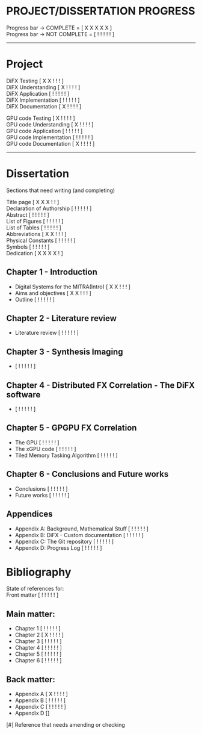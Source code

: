 
PROJECT/DISSERTATION PROGRESS
=============================

Progress bar -> COMPLETE = [ X X X X X ]  
Progress bar -> NOT COMPLETE = [ ! ! ! ! ! ]  
**************************************************
Project
=============================
DiFX Testing 		[ X X ! ! ! ]    
DiFX Understanding	[ X ! ! ! ! ]  
DiFX Application	[ ! ! ! ! ! ]  
DiFX Implementation	[ ! ! ! ! ! ]  
DiFX Documentation	[ X ! ! ! ! ]  
  
GPU code Testing	      [ X ! ! ! ! ]  
GPU code Understanding	  [ X ! ! ! ! ]  
GPU code Application	  [ ! ! ! ! ! ]  
GPU code Implementation   [ ! ! ! ! ! ]  
GPU code Documentation    [ X ! ! ! ! ]   
  
***************************************************  
Dissertation
============================  
Sections that need writing (and completing)  
  
Title page [ X X X ! ! ]  
Declaration of Authorship [ ! ! ! ! ! ]  
Abstract [ ! ! ! ! ! ]  
List of Figures [ ! ! ! ! ! ]  
List of Tables [ ! ! ! ! ! ]  
Abbreviations [ X X ! ! ! ]   
Physical Constants [ ! ! ! ! ! ]   
Symbols [ ! ! ! ! ! ]   
Dedication [ X X X X ! ]   
  
Chapter 1 - Introduction   
-------------------------------

* Digital Systems for the MITRA(Intro) [ X X ! ! ! ]     
* Aims and objectives [ X X ! ! ! ]  
* Outline [ ! ! ! ! ! ]  
  
Chapter 2 - Literature review  
-----------------------------------------------------------  
* Literature review                              [ ! ! ! ! ! ]  
  
Chapter 3 - Synthesis Imaging
----------------------------------------------------------

* [ ! ! ! ! ! ]    
  
Chapter 4 - Distributed FX Correlation - The DiFX software    
----------------------------------------------------------

* [ ! ! ! ! ! ]   
  
Chapter 5 - GPGPU FX Correlation 
----------------------------------------------------------
* The GPU [ ! ! ! ! ! ]  
* The xGPU code [ ! ! ! ! ! ]    
* Tiled Memory Tasking Algorithm [ ! ! ! ! ! ]  
  
Chapter 6 - Conclusions and Future works 
-----------------------------------------------------------

* Conclusions [ ! ! ! ! ! ]   
* Future works [ ! ! ! ! ! ]  
  
Appendices
----------------------------------------------------------
* Appendix A: Background, Mathematical Stuff [ ! ! ! ! ! ]   
* Appendix B: DiFX - Custom documentation [ ! ! ! ! ! ]   
* Appendix C: The Git repository [ ! ! ! ! ! ]   
* Appendix D: Progress Log [ ! ! ! ! ! ]   
  
  
Bibliography  
===================================  
State of references for:  
Front matter	[ ! ! ! ! ! ]     
  
Main matter:  
----------------------------------
* Chapter 1  		[ ! ! ! ! ! ]   
* Chapter 2 		[ X ! ! ! ! ]   
* Chapter 3 		[ ! ! ! ! ! ]   
* Chapter 4 		[ ! ! ! ! ! ]   
* Chapter 5 	   	[ ! ! ! ! ! ]     
* Chapter 6 	    [ ! ! ! ! ! ]   
  
Back matter:  
----------------------------------
* Appendix A 		[ X ! ! ! ! ]   
* Appendix B 		[ ! ! ! ! ! ]   
* Appendix C 		[ ! ! ! ! ! ]    
* Appendix D 		[]  

  
[#] Reference that needs amending or checking  
